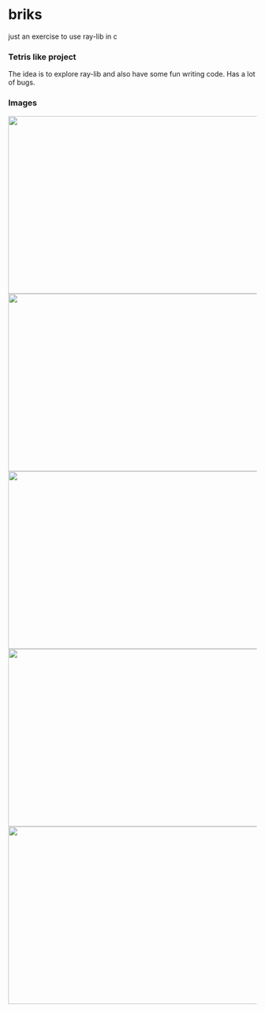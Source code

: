 # briks
just an exercise to use ray-lib in c

### Tetris like project
The idea is to explore ray-lib and also have some fun writing code. Has a lot of bugs.
### Images 
<img src="https://github.com/bharad1988/briks/assets/19284613/c264a06f-9bd8-4b1d-8699-ab800f9a7164" width="640" height="360">

<img src="https://github.com/bharad1988/briks/assets/19284613/4df357b9-b616-4a44-a5a4-207641ce28a8" width="640" height="360">

<img src="https://github.com/bharad1988/briks/assets/19284613/41e57f82-5387-409a-b59f-04aa927f9313" width="640" height="360">

<img src="https://github.com/bharad1988/briks/assets/19284613/a3c76114-dec9-480b-a244-e28dfbc0f9f1" width="640" height="360">

<img src="https://github.com/bharad1988/briks/assets/19284613/bc9f6ac4-7601-40b5-8f57-50b834cbfe24" width="640" height="360">


